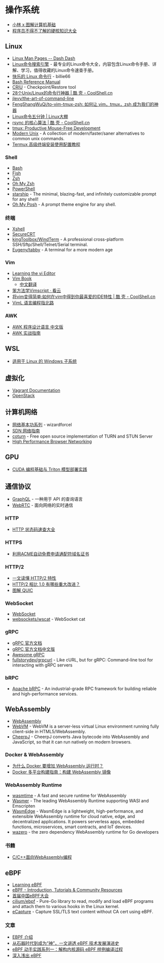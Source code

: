 # 操作系统

* [小林 x 图解计算机基础](https://xiaolincoding.com/)
* [程序员不得不了解的硬核知识大全](https://www.cnblogs.com/cxuanBlog/p/12195745.html)

## Linux

* [Linux Man Pages -- Dash Dash](https://dashdash.io/)
* [Linux命令搜索引擎](https://wangchujiang.com/linux-command/) - 最专业的Linux命令大全，内容包含Linux命令手册、详解、学习，值得收藏的Linux命令速查手册。
* [快乐的 Linux 命令行](https://github.com/billie66/TLCL) - billie66
* [Bash Reference Manual](http://www.gnu.org/savannah-checkouts/gnu/bash/manual/bash.html)
* [CRIU](https://criu.org/Main_Page) - Checkpoint/Restore tool
* [28个Unix/Linux的命令行神器 | 酷 壳 - CoolShell.cn](http://coolshell.cn/articles/7829.html#more-7829)
* [jlevy/the-art-of-command-line](https://github.com/jlevy/the-art-of-command-line/blob/master/README-zh.md)
* [FengShangWuQi/to-vim-tmux-zsh: 如何让 vim，tmux，zsh 成为我们的神器](https://github.com/FengShangWuQi/to-vim-tmux-zsh)
* [Linux命令五分钟 | Linux大棚](http://roclinux.cn/?page_id=3759)
* [rsync 的核心算法 | 酷 壳 - CoolShell.cn](http://coolshell.cn/articles/7425.html)
* [tmux: Productive Mouse-Free Development](https://aquaregia.gitbooks.io/tmux-productive-mouse-free-development_zh/content/index.html)
* [Modern Unix](https://github.com/ibraheemdev/modern-unix) - A collection of modern/faster/saner alternatives to common unix commands.
* [Termux 高级终端安装使用配置教程](https://www.sqlsec.com/2018/05/termux.html)

### Shell

* [Bash](https://www.gnu.org/software/bash/)
* [Fish](https://fishshell.com/)
* [Zsh](https://www.zsh.org/)
* [Oh My Zsh](https://ohmyz.sh/)
* [PowerShell](https://docs.microsoft.com/en-us/powershell/)
* [starship](https://github.com/starship/starship) - The minimal, blazing-fast, and infinitely customizable prompt for any shell!
* [Oh My Posh](https://ohmyposh.dev/) - A prompt theme engine for any shell.

### 终端

* [Xshell](https://www.netsarang.com/en/xshell/)
* [SecureCRT](https://www.vandyke.com/products/securecrt/)
* [kingToolbox/WindTerm](https://github.com/kingToolbox/WindTerm) - A professional cross-platform SSH/Sftp/Shell/Telnet/Serial terminal.
* [Eugeny/tabby](https://github.com/Eugeny/tabby) - A terminal for a more modern age

### Vim

* [Learning the vi Editor](https://en.wikibooks.org/wiki/Learning_the_vi_Editor)
* [Vim Book](ftp://ftp.vim.org/pub/vim/doc/book/vimbook-OPL.pdf)
  * [中文翻译](https://mrlongx.com/index.php/2018/04/09/vim-core-list/)
* [笨方法学Vimscript · 看云](https://www.kancloud.cn/kancloud/learn-vimscript-the-hard-way)
* [将vim变得简单:如何在vim中得到你最喜爱的IDE特性 | 酷 壳 - CoolShell.cn](http://coolshell.cn/articles/894.html)
* [VimL 语言编程指北路](https://github.com/lymslive/vimllearn)

### AWK

* [AWK 程序设计语言 中文版](https://github.com/wuzhouhui/awk)
* [AWK 实战指南](https://book.saubcy.com/AwkInAction/)

## WSL

* [适用于 Linux 的 Windows 子系统](https://docs.microsoft.com/zh-cn/windows/wsl/)

## 虚拟化

* [Vagrant Documentation](https://www.vagrantup.com/docs/)
* [OpenStack](https://www.openstack.org/software/start/)

## 计算机网络

* [网络基本功系列](https://legacy.gitbook.com/book/wizardforcel/network-basic/details) - wizardforcel
* [SDN 网络指南](https://github.com/feiskyer/sdn-handbook)
* [coturn](https://github.com/coturn/coturn) - Free open source implementation of TURN and STUN Server
* [High Performance Browser Networking](https://hpbn.co/)

## GPU

* [CUDA 编程基础与 Triton 模型部署实践](https://xie.infoq.cn/article/12d4daeaac4bd60d4590120a7)

## 通信协议

* [GraphQL](https://graphql.cn/) - 一种用于 API 的查询语言
* [WebRTC](https://webrtc.org/) - 面向网络的实时通信

### HTTP

* [HTTP 状态码速查大全](https://http.devtool.tech/)

### HTTPS

* [利用ACME自动免费申请通配符域名证书](https://codenews.cc/view/463)

### HTTP/2

* [一文读懂 HTTP/2 特性](https://zhuanlan.zhihu.com/p/26559480)
* [HTTP/2 相比 1.0 有哪些重大改进？](https://www.zhihu.com/question/34074946)
* [图解 QUIC](https://cangsdarm.github.io/illustrate/quic)

### WebSocket

* [WebSocket](https://developer.mozilla.org/zh-CN/docs/Web/API/WebSocket)
* [websockets/wscat](https://github.com/websockets/wscat) - WebSocket cat

### gRPC

* [gRPC 官方文档](https://grpc.io/docs/guides/)
* [gRPC 官方文档中文版](https://doc.oschina.net/grpc)
* [Awesome gRPC](https://github.com/grpc-ecosystem/awesome-grpc)
* [fullstorydev/grpcurl](https://github.com/fullstorydev/grpcurl) - Like cURL, but for gRPC: Command-line tool for interacting with gRPC servers

### bRPC

* [Apache bRPC](https://brpc.apache.org/) - An industrial-grade RPC framework for building reliable and high-performance services.

## WebAssembly

* [WebAssembly](https://webassembly.org/)
* [WebVM](https://github.com/leaningtech/webvm) - WebVM is a server-less virtual Linux environment running fully client-side in HTML5/WebAssembly.
* [CheerpJ](https://leaningtech.com/cheerpj/) - CheerpJ converts Java bytecode into WebAssembly and JavaScript, so that it can run natively on modern browsers.

### Docker & WebAssembly

* [为什么 Docker 要增加 WebAssembly 运行时？](https://jimmysong.io/blog/why-docker-support-wasm/)
* [Docker 多平台构建指南：构建 WebAssembly 镜像](https://jimmysong.io/blog/docker-multi-platform-image-building/)

### WebAssembly Runtime

* [wasmtime](https://github.com/bytecodealliance/wasmtime) - A fast and secure runtime for WebAssembly
* [Wasmer](https://github.com/wasmerio/wasmer) - The leading WebAssembly Runtime supporting WASI and Emscripten
* [WasmEdge](https://github.com/WasmEdge/WasmEdge) - WasmEdge is a lightweight, high-performance, and extensible WebAssembly runtime for cloud native, edge, and decentralized applications. It powers serverless apps, embedded functions, microservices, smart contracts, and IoT devices.
* [wazero](https://wazero.io/) - the zero dependency WebAssembly runtime for Go developers

### 书籍

* [C/C++面向WebAssembly编程](https://github.com/3dgen/cppwasm-book/tree/master/zh)

## eBPF

* [Learning eBPF](https://github.com/lizrice/learning-ebpf)
* [eBPF - Introduction, Tutorials & Community Resources](https://ebpf.io/)
* [首届中国eBPF大会](https://www.ebpftravel.com/)
* [cilium/ebpf](https://github.com/cilium/ebpf) - Pure-Go library to read, modify and load eBPF programs and attach them to various hooks in the Linux kernel.
* [eCapture](https://ecapture.cc/) - Capture SSL/TLS text content without CA cert using eBPF.

### 文章

* [EBPF 介绍](https://coolshell.cn/articles/22320.html)
* [从石器时代到成为“神”，一文讲透 eBPF 技术发展演进史](https://www.infoq.cn/article/Y8NP88aKpFBtG7H2kK4a)
* [eBPF 动手实践系列一：解构内核源码 eBPF 样例编译过程](https://my.oschina.net/u/5583868/blog/8670498)
* [深入浅出 eBPF](https://www.ebpf.top/)
